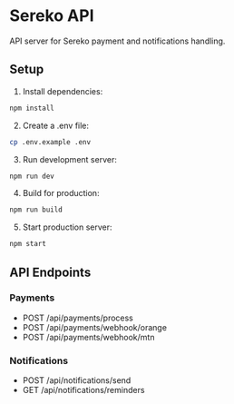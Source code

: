 # Sereko API

API server for Sereko payment and notifications handling.

## Setup

1. Install dependencies:
```bash
npm install
```

2. Create a .env file:
```bash
cp .env.example .env
```

3. Run development server:
```bash
npm run dev
```

4. Build for production:
```bash
npm run build
```

5. Start production server:
```bash
npm start
```

## API Endpoints

### Payments
- POST /api/payments/process
- POST /api/payments/webhook/orange
- POST /api/payments/webhook/mtn

### Notifications
- POST /api/notifications/send
- GET /api/notifications/reminders
